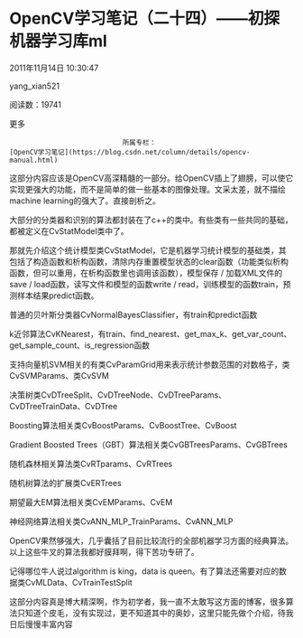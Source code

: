 # OpenCV学习笔记（二十四）——初探机器学习库ml

2011年11月14日 10:30:47

yang_xian521

阅读数：19741

更多

 								所属专栏： 																[OpenCV学习笔记](https://blog.csdn.net/column/details/opencv-manual.html) 																 							

 									

这部分内容应该是OpenCV高深精髓的一部分。给OpenCV插上了翅膀，可以使它实现更强大的功能，而不是简单的做一些基本的图像处理。文采太差，就不描绘machine learning的强大了。直接剖析之。

大部分的分类器和识别的算法都封装在了c++的类中。有些类有一些共同的基础，都被定义在CvStatModel类中了。

那就先介绍这个统计模型类CvStatModel，它是机器学习统计模型的基础类，其包括了构造函数和析构函数，清除内存重置模型状态的clear函数（功能类似析构函数，但可以重用，在析构函数里也调用该函数），模型保存  / 加载XML文件的save / load函数，读写文件和模型的函数write /  read，训练模型的函数train，预测样本结果predict函数。

普通的贝叶斯分类器CvNormalBayesClassifier，有train和predict函数

k近邻算法CvKNearest，有train、find_nearest、get_max_k、get_var_count、get_sample_count、is_regression函数

支持向量机SVM相关的有类CvParamGrid用来表示统计参数范围的对数格子，类CvSVMParams、类CvSVM

决策树类CvDTreeSplit、CvDTreeNode、CvDTreeParams、CvDTreeTrainData、CvDTree

Boosting算法相关类CvBoostParams、CvBoostTree、CvBoost

Gradient Boosted Trees（GBT）算法相关类CvGBTreesParams、CvGBTrees

随机森林相关算法类CvRTparams、CvRTrees

随机树算法的扩展类CvERTrees

期望最大EM算法相关类CvEMParams、CvEM

神经网络算法相关类CvANN_MLP_TrainParams、CvANN_MLP

OpenCV果然够强大，几乎囊括了目前比较流行的全部机器学习方面的经典算法。以上这些牛叉的算法我都好膜拜啊，得下苦功专研了。

记得哪位牛人说过algorithm is king，data is queen。有了算法还需要对应的数据类CvMLData、CvTrainTestSplit

这部分内容真是博大精深啊，作为初学者，我一直不太敢写这方面的博客，很多算法只知道个皮毛，没有实现过，更不知道其中的奥妙，这里只能先做个介绍，待我日后慢慢丰富内容